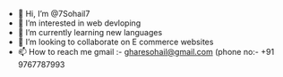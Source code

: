 - 👋 Hi, I’m @7Sohail7
- 👀 I’m interested in web devloping
- 🌱 I’m currently learning new languages
- 💞️ I’m looking to collaborate on E commerce websites
- 📫 How to reach me gmail :- gharesohail@gmail.com (phone no:- +91 9767787993

<!---
7Sohail7/7Sohail7 is a ✨ special ✨ repository because its `README.md` (this file) appears on your GitHub profile.
You can click the Preview link to take a look at your changes.
--->
